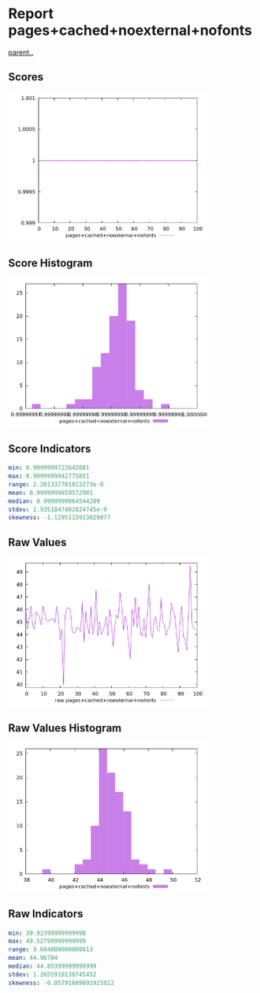 # Report pages+cached+noexternal+nofonts

[parent..](./..)  


## Scores

![score](./score.png)  

## Score Histogram

![hist](./hist.png)  

## Score Indicators

```yaml
min: 0.9999999722642081
max: 0.9999999942775851
range: 2.201337701013273e-8
mean: 0.9999999859572981
median: 0.9999999864544209
stdev: 2.9351847402824745e-9
skewness: -1.1295115913029077

```

## Raw Values

![raw](./raw.png)  

## Raw Values Histogram

![raw hist](./raw_hist.png)  

## Raw Indicators

```yaml
min: 39.92399999999998
max: 49.52799999999999
range: 9.604000000000013
mean: 44.96784
median: 44.85399999999999
stdev: 1.2655910138745452
skewness: -0.05791609091925912

```

<style>
  img {
    max-width: 80%;
  }
</style>
      
